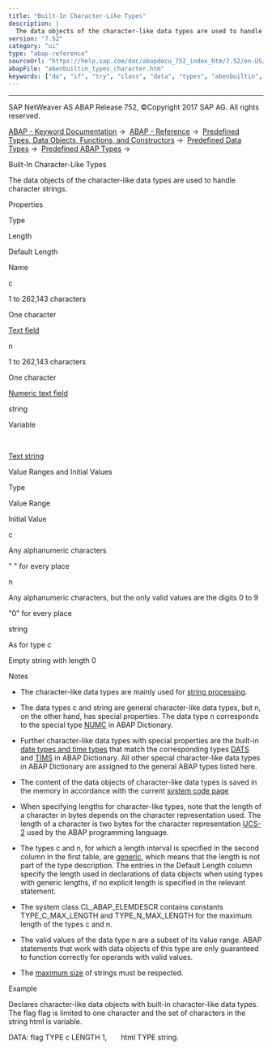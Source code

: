 ```yaml
---
title: "Built-In Character-Like Types"
description: |
  The data objects of the character-like data types are used to handle character strings. Properties Type Length Default Length Name c 1 to 262,143 characters One character Text field(https://help.sap.com/doc/abapdocu_752_index_htm/7.52/en-US/abentext_field_glosry.htm 'Glossary Entry') n 1 to 262,14
version: "7.52"
category: "ui"
type: "abap-reference"
sourceUrl: "https://help.sap.com/doc/abapdocu_752_index_htm/7.52/en-US/abenbuiltin_types_character.htm"
abapFile: "abenbuiltin_types_character.htm"
keywords: ["do", "if", "try", "class", "data", "types", "abenbuiltin", "character"]
---
```


* * *

SAP NetWeaver AS ABAP Release 752, ©Copyright 2017 SAP AG. All rights reserved.

[ABAP - Keyword Documentation](https://help.sap.com/doc/abapdocu_752_index_htm/7.52/en-US/abenabap.htm) →  [ABAP - Reference](https://help.sap.com/doc/abapdocu_752_index_htm/7.52/en-US/abenabap_reference.htm) →  [Predefined Types, Data Objects, Functions, and Constructors](https://help.sap.com/doc/abapdocu_752_index_htm/7.52/en-US/abenbuilt_in.htm) →  [Predefined Data Types](https://help.sap.com/doc/abapdocu_752_index_htm/7.52/en-US/abenbuilt_in_types.htm) →  [Predefined ABAP Types](https://help.sap.com/doc/abapdocu_752_index_htm/7.52/en-US/abenbuilt_in_types_complete.htm) → 

Built-In Character-Like Types

The data objects of the character-like data types are used to handle character strings.

Properties

Type

Length

Default Length

Name

c

1 to 262,143 characters

One character

[Text field](https://help.sap.com/doc/abapdocu_752_index_htm/7.52/en-US/abentext_field_glosry.htm "Glossary Entry")

n

1 to 262,143 characters

One character

[Numeric text field](https://help.sap.com/doc/abapdocu_752_index_htm/7.52/en-US/abennumeric_text_field_glosry.htm "Glossary Entry")

string

Variable

 

[Text string](https://help.sap.com/doc/abapdocu_752_index_htm/7.52/en-US/abentext_string_glosry.htm "Glossary Entry")

Value Ranges and Initial Values

Type

Value Range

Initial Value

c

Any alphanumeric characters

" " for every place

n

Any alphanumeric characters, but the only valid values are the digits 0 to 9

"0" for every place

string

As for type c

Empty string with length 0

Notes

-   The character-like data types are mainly used for [string processing](https://help.sap.com/doc/abapdocu_752_index_htm/7.52/en-US/abenabap_data_string.htm).

-   The data types c and string are general character-like data types, but n, on the other hand, has special properties. The data type n corresponds to the special type [NUMC](https://help.sap.com/doc/abapdocu_752_index_htm/7.52/en-US/abenddic_special_character_types.htm) in ABAP Dictionary.

-   Further character-like data types with special properties are the built-in [date types and time types](https://help.sap.com/doc/abapdocu_752_index_htm/7.52/en-US/abenbuiltin_types_date_time.htm) that match the corresponding types [DATS](https://help.sap.com/doc/abapdocu_752_index_htm/7.52/en-US/abenddic_date_time_types.htm) and [TIMS](https://help.sap.com/doc/abapdocu_752_index_htm/7.52/en-US/abenddic_date_time_types.htm) in ABAP Dictionary. All other special character-like data types in ABAP Dictionary are assigned to the general ABAP types listed here.

-   The content of the data objects of character-like data types is saved in the memory in accordance with the current [system code page](https://help.sap.com/doc/abapdocu_752_index_htm/7.52/en-US/abensystem_codepage_glosry.htm "Glossary Entry")

-   When specifying lengths for character-like types, note that the length of a character in bytes depends on the character representation used. The length of a character is two bytes for the character representation [UCS-2](https://help.sap.com/doc/abapdocu_752_index_htm/7.52/en-US/abenucs2_glosry.htm "Glossary Entry") used by the ABAP programming language.

-   The types c and n, for which a length interval is specified in the second column in the first table, are [generic](https://help.sap.com/doc/abapdocu_752_index_htm/7.52/en-US/abenbuilt_in_types_generic.htm), which means that the length is not part of the type description. The entries in the Default Length column specify the length used in declarations of data objects when using types with generic lengths, if no explicit length is specified in the relevant statement.

-   The system class CL\_ABAP\_ELEMDESCR contains constants TYPE\_C\_MAX\_LENGTH and TYPE\_N\_MAX\_LENGTH for the maximum length of the types c and n.

-   The valid values of the data type n are a subset of its value range. ABAP statements that work with data objects of this type are only guaranteed to function correctly for operands with valid values.

-   The [maximum size](https://help.sap.com/doc/abapdocu_752_index_htm/7.52/en-US/abenmemory_consumption_2.htm) of strings must be respected.

Example

Declares character-like data objects with built-in character-like data types. The flag flag is limited to one character and the set of characters in the string html is variable.

DATA: flag TYPE c LENGTH 1,
      html TYPE string.